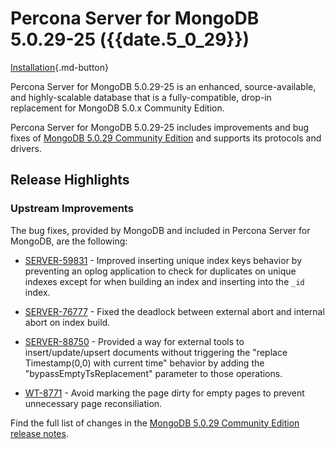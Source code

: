 # Percona Server for MongoDB 5.0.29-25 ({{date.5_0_29}})

[Installation](../install/index.md){.md-button}

Percona Server for MongoDB 5.0.29-25 is an enhanced, source-available, and highly-scalable database that is a
fully-compatible, drop-in replacement for MongoDB 5.0.x Community Edition. 

Percona Server for MongoDB 5.0.29-25 includes improvements and bug fixes of [MongoDB 5.0.29 Community Edition](https://www.mongodb.com/docs/manual/release-notes/5.0/#5.0.29---sep-15--2024) and supports its protocols and drivers.

## Release Highlights

### Upstream Improvements

The bug fixes, provided by MongoDB and included in Percona Server for MongoDB, are the following:

* [SERVER-59831](https://jira.mongodb.org/browse/SERVER-59831) -  Improved inserting unique index keys behavior by preventing an oplog application to check for duplicates on unique indexes except for when building an index and inserting into the `_id` index. 

* [SERVER-76777](https://jira.mongodb.org/browse/SERVER-76777) - Fixed the deadlock between external abort and internal abort on index build.

* [SERVER-88750](https://jira.mongodb.org/browse/SERVER-88750) - Provided a way for external tools to insert/update/upsert documents without triggering the "replace Timestamp(0,0) with current time" behavior by adding the "bypassEmptyTsReplacement" parameter to those operations.

* [WT-8771](https://jira.mongodb.org/browse/WT-8771) - Avoid marking the page dirty for empty pages to prevent unnecessary page reconsiliation.


Find the full list of changes in the [MongoDB 5.0.29 Community Edition release notes](https://www.mongodb.com/docs/manual/release-notes/5.0/#5.0.29---sep-15--2024).


